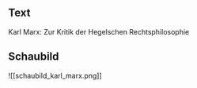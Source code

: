 ## Text

Karl Marx: Zur Kritik der Hegelschen Rechtsphilosophie

## Schaubild

![[schaubild_karl_marx.png]]